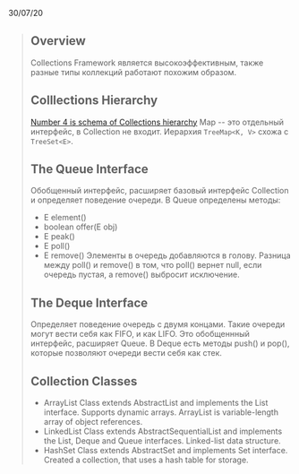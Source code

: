 30/07/20
>## Overview
>Collections Framework является высокоэффективным, также разные типы коллекций работают похожим образом. 
>## Colllections Hierarchy
>[Number 4 is schema of Collections hierarchy](https://javastudy.ru/interview/collections/)
>Map -- это отдельный интерфейс, в Collection не входит.  Иерархия `TreeMap<K, V>` схожа с `TreeSet<E>`.
>## The Queue Interface
>Обобщенный интерфейс, расширяет базовый интерфейс Collection и определяет поведение очереди. В Queue определены методы:
> - E element()
> - boolean offer(E obj)
> - E peak()
> - E poll()
> - E remove()
>Элементы в очередь добавляются в голову. Разница между poll() и remove() в том, что poll() вернет null, если очередь пустая, а remove() выбросит исключение.
>## The Deque Interface
>Определяет поведение очередь с двумя концами. Такие очереди могут вести себя как FIFO, и как LIFO. Это обобщеннный интерфейс, расширяет Queue. В Deque есть методы push() и pop(), которые позволяют очереди вести себя как стек.
>## Collection Classes
> - ArrayList Class
> extends AbstractList and implements the List interface. Supports dynamic arrays. ArrayList is variable-length array of object references.
> - LinkedList Class
> extends AbstractSequentialList and implements the List, Deque and Queue interfaces. Linked-list data structure.
> - HashSet Class 
> extends AbstractSet and implements Set interface. Created  a collection, that uses a hash table for storage. 
<!--stackedit_data:
eyJoaXN0b3J5IjpbMTIwODUyMzQ4NiwxNzAxMDQyOTIsMTEzNz
Q0OTYwLC0xNzc1MzkwMDY0LC0yNTMwODIwMDcsLTEzMTc5NzE3
NjQsLTEwMjIyMTg2NTBdfQ==
-->